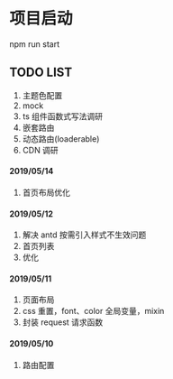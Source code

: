 # 项目启动

npm run start

## TODO LIST

1. 主题色配置
2. mock
3. ts 组件函数式写法调研
4. 嵌套路由
5. 动态路由(loaderable)
6. CDN 调研


#### 2019/05/14

1. 首页布局优化

#### 2019/05/12

1. 解决 antd 按需引入样式不生效问题
2. 首页列表
3. 优化

#### 2019/05/11

1. 页面布局
2. css 重置，font、color 全局变量，mixin
3. 封装 request 请求函数

#### 2019/05/10

1. 路由配置


